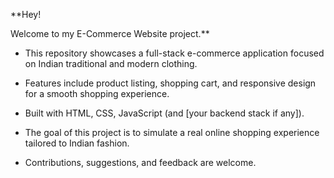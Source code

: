 **Hey! 

Welcome to my E-Commerce Website project.**

- This repository showcases a full-stack e-commerce application focused on Indian traditional and modern clothing.

- Features include product listing, shopping cart, and responsive design for a smooth shopping experience.

- Built with HTML, CSS, JavaScript (and [your backend stack if any]).

- The goal of this project is to simulate a real online shopping experience tailored to Indian fashion.

- Contributions, suggestions, and feedback are welcome.
